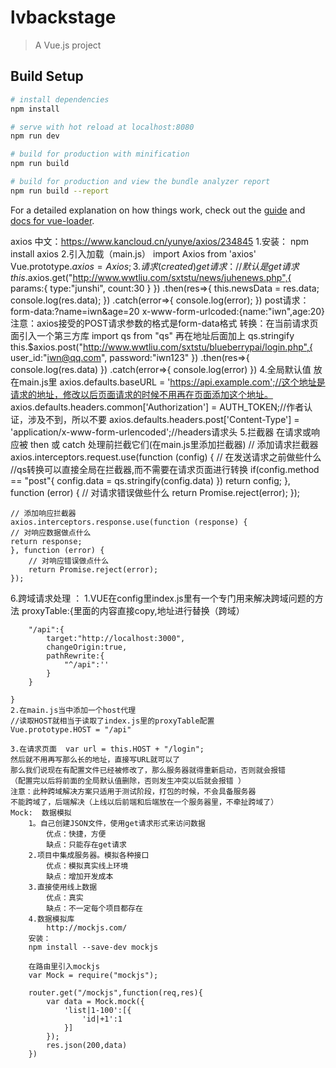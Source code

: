 # lvbackstage

> A Vue.js project

## Build Setup

``` bash
# install dependencies
npm install

# serve with hot reload at localhost:8080
npm run dev

# build for production with minification
npm run build

# build for production and view the bundle analyzer report
npm run build --report
```

For a detailed explanation on how things work, check out the [guide](http://vuejs-templates.github.io/webpack/) and [docs for vue-loader](http://vuejs.github.io/vue-loader).


axios
中文：https://www.kancloud.cn/yunye/axios/234845
1.安装：
    npm install axios
2.引入加载（main.js）
    import Axios from 'axios'
    Vue.prototype.$axios = Axios;
3.请求(created)
    get请求：//默认是get请求
    this.$axios.get("http://www.wwtliu.com/sxtstu/news/juhenews.php",{
        params:{
            type:"junshi",
            count:30
        }
    })
    .then(res=>{
        this.newsData = res.data;
        console.log(res.data);
    })
.catch(error=>{
    console.log(error); 
})
    post请求：
    form-data:?name=iwn&age=20
    x-www-form-urlcoded:{name:"iwn",age:20}
    注意：axios接受的POST请求参数的格式是form-data格式
    转换：在当前请求页面引入一个第三方库
    import qs from "qs"
    再在地址后面加上  qs.stringify  
    this.$axios.post("http://www.wwtliu.com/sxtstu/blueberrypai/login.php",{
        user_id:"iwn@qq.com",
        password:"iwn123"
    })
    .then(res=>{
        console.log(res.data)
    })
    .catch(error=>{
        console.log(error)
    })
4.全局默认值
    放在main.js里
    axios.defaults.baseURL = 'https://api.example.com';//这个地址是请求的地址，修改以后页面请求的时候不用再在页面添加这个地址。
    axios.defaults.headers.common['Authorization'] = AUTH_TOKEN;//作者认证，涉及不到，所以不要
    axios.defaults.headers.post['Content-Type'] = 'application/x-www-form-urlencoded';//headers请求头
5.拦截器
    在请求或响应被 then 或 catch 处理前拦截它们(在main.js里添加拦截器)
    // 添加请求拦截器
    axios.interceptors.request.use(function (config) {
    // 在发送请求之前做些什么
    //qs转换可以直接全局在拦截器,而不需要在请求页面进行转换
    if(config.method == "post"{
        config.data = qs.stringify(config.data)
    })
    return config;
    }, function (error) {
    // 对请求错误做些什么
        return Promise.reject(error);
    });

    // 添加响应拦截器
    axios.interceptors.response.use(function (response) {
    // 对响应数据做点什么
    return response;
    }, function (error) {
        // 对响应错误做点什么
        return Promise.reject(error);
    });
6.跨域请求处理 ：
    1.VUE在config里index.js里有一个专门用来解决跨域问题的方法
    proxyTable:{里面的内容直接copy,地址进行替换（跨域）

        "/api":{
            target:"http://localhost:3000",
            changeOrigin:true,
            pathRewrite:{
                "^/api":'' 
            }
        }

    }
    2.在main.js当中添加一个host代理
    //读取HOST就相当于读取了index.js里的proxyTable配置
    Vue.prototype.HOST = "/api"
    
    3.在请求页面  var url = this.HOST + "/login";
    然后就不用再写那么长的地址，直接写URL就可以了
    那么我们说现在有配置文件已经被修改了，那么服务器就得重新启动，否则就会报错
    （配置完以后将前面的全局默认值删除，否则发生冲突以后就会报错 ）
    注意：此种跨域解决方案只适用于测试阶段，打包的时候，不会具备服务器
    不能跨域了，后端解决（上线以后前端和后端放在一个服务器里，不牵扯跨域了）
    Mock:  数据模拟
        1。自己创建JSON文件，使用get请求形式来访问数据
            优点：快捷，方便
            缺点：只能存在get请求
        2.项目中集成服务器。模拟各种接口
            优点：模拟真实线上环境
            缺点：增加开发成本
        3.直接使用线上数据
            优点：真实
            缺点：不一定每个项目都存在
        4.数据模拟库
            http://mockjs.com/
        安装：
        npm install --save-dev mockjs

        在路由里引入mockjs
        var Mock = require("mockjs");

        router.get("/mockjs",function(req,res){
            var data = Mock.mock({
                'list|1-100':[{
                    'id|+1':1
                }]
            });
            res.json(200,data)
        })
